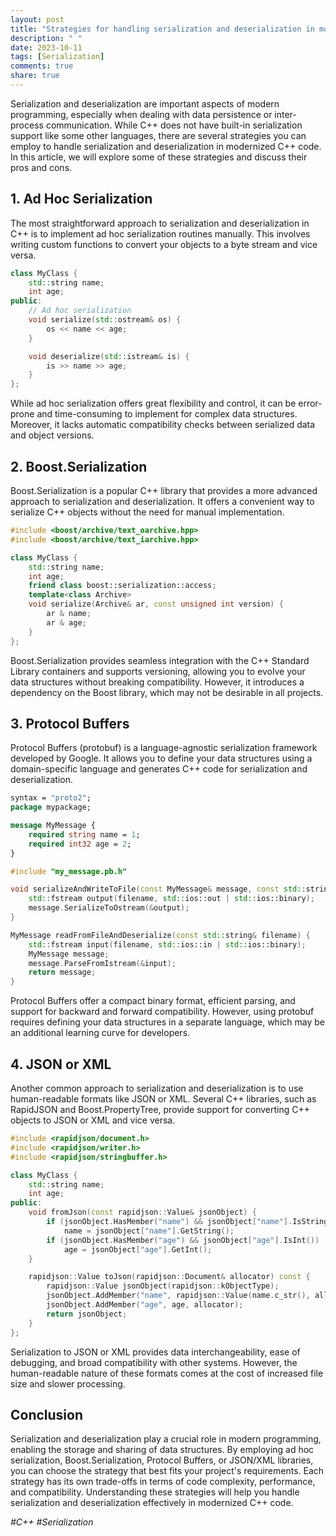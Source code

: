 ```yaml
---
layout: post
title: "Strategies for handling serialization and deserialization in modernized C++ code"
description: " "
date: 2023-10-11
tags: [Serialization]
comments: true
share: true
---
```


Serialization and deserialization are important aspects of modern programming, especially when dealing with data persistence or inter-process communication. While C++ does not have built-in serialization support like some other languages, there are several strategies you can employ to handle serialization and deserialization in modernized C++ code. In this article, we will explore some of these strategies and discuss their pros and cons.

## 1. Ad Hoc Serialization

The most straightforward approach to serialization and deserialization in C++ is to implement ad hoc serialization routines manually. This involves writing custom functions to convert your objects to a byte stream and vice versa. 

```cpp
class MyClass {
    std::string name;
    int age;
public:
    // Ad hoc serialization
    void serialize(std::ostream& os) {
        os << name << age;
    }

    void deserialize(std::istream& is) {
        is >> name >> age;
    }
};
```

While ad hoc serialization offers great flexibility and control, it can be error-prone and time-consuming to implement for complex data structures. Moreover, it lacks automatic compatibility checks between serialized data and object versions.

## 2. Boost.Serialization

Boost.Serialization is a popular C++ library that provides a more advanced approach to serialization and deserialization. It offers a convenient way to serialize C++ objects without the need for manual implementation.

```cpp
#include <boost/archive/text_oarchive.hpp>
#include <boost/archive/text_iarchive.hpp>

class MyClass {
    std::string name;
    int age;
    friend class boost::serialization::access;
    template<class Archive>
    void serialize(Archive& ar, const unsigned int version) {
        ar & name;
        ar & age;
    }
};
```

Boost.Serialization provides seamless integration with the C++ Standard Library containers and supports versioning, allowing you to evolve your data structures without breaking compatibility. However, it introduces a dependency on the Boost library, which may not be desirable in all projects.

## 3. Protocol Buffers

Protocol Buffers (protobuf) is a language-agnostic serialization framework developed by Google. It allows you to define your data structures using a domain-specific language and generates C++ code for serialization and deserialization.

```protobuf
syntax = "proto2";
package mypackage;

message MyMessage {
    required string name = 1;
    required int32 age = 2;
}
```

```cpp
#include "my_message.pb.h"

void serializeAndWriteToFile(const MyMessage& message, const std::string& filename) {
    std::fstream output(filename, std::ios::out | std::ios::binary);
    message.SerializeToOstream(&output);
}

MyMessage readFromFileAndDeserialize(const std::string& filename) {
    std::fstream input(filename, std::ios::in | std::ios::binary);
    MyMessage message;
    message.ParseFromIstream(&input);
    return message;
}
```

Protocol Buffers offer a compact binary format, efficient parsing, and support for backward and forward compatibility. However, using protobuf requires defining your data structures in a separate language, which may be an additional learning curve for developers.

## 4. JSON or XML

Another common approach to serialization and deserialization is to use human-readable formats like JSON or XML. Several C++ libraries, such as RapidJSON and Boost.PropertyTree, provide support for converting C++ objects to JSON or XML and vice versa.

```cpp
#include <rapidjson/document.h>
#include <rapidjson/writer.h>
#include <rapidjson/stringbuffer.h>

class MyClass {
    std::string name;
    int age;
public:
    void fromJson(const rapidjson::Value& jsonObject) {
        if (jsonObject.HasMember("name") && jsonObject["name"].IsString())
            name = jsonObject["name"].GetString();
        if (jsonObject.HasMember("age") && jsonObject["age"].IsInt())
            age = jsonObject["age"].GetInt();
    }

    rapidjson::Value toJson(rapidjson::Document& allocator) const {
        rapidjson::Value jsonObject(rapidjson::kObjectType);
        jsonObject.AddMember("name", rapidjson::Value(name.c_str(), allocator).Move(), allocator);
        jsonObject.AddMember("age", age, allocator);
        return jsonObject;
    }
};
```

Serialization to JSON or XML provides data interchangeability, ease of debugging, and broad compatibility with other systems. However, the human-readable nature of these formats comes at the cost of increased file size and slower processing.

## Conclusion

Serialization and deserialization play a crucial role in modern programming, enabling the storage and sharing of data structures. By employing ad hoc serialization, Boost.Serialization, Protocol Buffers, or JSON/XML libraries, you can choose the strategy that best fits your project's requirements. Each strategy has its own trade-offs in terms of code complexity, performance, and compatibility. Understanding these strategies will help you handle serialization and deserialization effectively in modernized C++ code.

_#C++ #Serialization_
